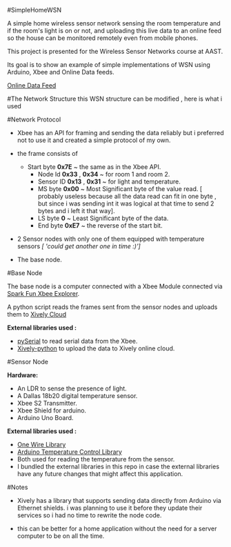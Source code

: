 #SimpleHomeWSN

A simple home wireless sensor network sensing the room temperature and if the room's light is on or not, and uploading this live data to an online feed so the house can be monitored remotely even from mobile phones.

This project is presented for the Wireless Sensor Networks course at AAST.

Its goal is to show an example of simple implementations of WSN using Arduino, Xbee and Online Data feeds.

[Online Data Feed][7] 

#The Network Structure
this WSN structure can be modified , here is what i used 

#Network Protocol

* Xbee has an API for framing and sending the data reliably but i preferred not to use it and created a simple protocol of my own.

* the frame consists of 

  * Start byte **0x7E** ~ the same as in the Xbee API.
	* Node Id **0x33** , **0x34** ~ for room 1 and room 2.
	* Sensor ID **0x13** , **0x31** ~ for light and temperature.
	* MS byte **0x00** ~ Most Significant byte of the value read. [ probably useless because all the data read can fit in one byte , but since i was sending int it was logical at that time to send 2 bytes and i left it that way].
	* LS byte **0** ~  Least Significant byte of the data.
	* End byte   **0xE7** ~ the reverse of the start bit.
	


* 2 Sensor nodes with only one of them equipped with temperature sensors *[ 'could get another one in time :)']*
* The base node.

#Base Node

The base node is a computer connected with a  Xbee Module connected via [Spark Fun Xbee Explorer][3].


A python script reads the frames sent from the sensor nodes and uploads them to [Xively Cloud][4]

**External libraries used :**

* [pySerial][5] to read serial data from the Xbee.
* [Xively-python][6] to upload the data to Xively online cloud.




#Sensor Node

**Hardware:**

* An LDR to sense the presence of light.
* A Dallas 18b20 digital temperature sensor.
* Xbee S2 Transmitter.
* Xbee Shield for arduino.
* Arduino Uno Board.



**External libraries used :**

* [One Wire Library][1] 
* [Arduino Temperature Control Library][2] 
* Both used for reading the temperature from the sensor.
* I bundled the external libraries in this repo in case the external libraries have any future changes that might affect this application.


#Notes

* Xively has a library that supports sending data directly from Arduino via Ethernet shields. i was planning to use it before they update their services so i had no time to rewrite the node code. 

* this can be better for a home application without the need for a server computer to be on all the time.





  [1]: http://www.pjrc.com/teensy/td_libs_OneWire.html
  [2]: https://github.com/milesburton/Arduino-Temperature-Control-Library
  [3]: https://www.sparkfun.com/products/8687
  [4]: https://xively.com
  [5]: http://pyserial.sourceforge.net/
  [6]: https://github.com/xively/xively-python
  [7]: https://xively.com/feeds/1526802309
